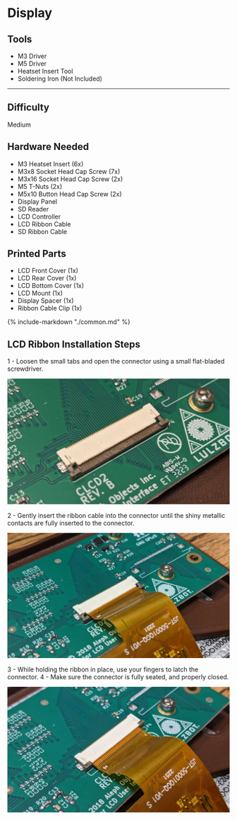 # Display

<div class="grid" style="grid-template-columns: repeat(auto-fit,minmax(12rem,1fr));">
    <div class="card">
        <h2>Tools</h2>
            <ul>
                <li>M3 Driver</li>
                <li>M5 Driver</li>
                <li>Heatset Insert Tool</li>
                <li>Soldering Iron (Not Included)</li>
            </ul>
            <hr>
            <h2>Difficulty</h2>
            <p>Medium</p>
    </div>
    <div class="card">
    <h2>Hardware Needed</h2>
            <ul>
                <li>M3 Heatset Insert (6x)</li>
                <li>M3x8 Socket Head Cap Screw (7x)</li>
                <li>M3x16 Socket Head Cap Screw (2x)</li>
                <li>M5 T-Nuts (2x)</li>
                <li>M5x10 Button Head Cap Screw (2x)</li>
                <li>Display Panel</li>
                <li>SD Reader</li>
                <li>LCD Controller</li>
                <li>LCD Ribbon Cable</li>
                <li>SD Ribbon Cable</li>
            </ul>
    <h2>Printed Parts</h2>
        <ul>
            <li>LCD Front Cover (1x)</li>
            <li>LCD Rear Cover (1x)</li>
            <li>LCD Bottom Cover (1x)</li>
            <li>LCD Mount (1x)</li>
            <li>Display Spacer (1x)</li>
            <li>Ribbon Cable Clip (1x)</li>
        </ul>
    </div>
</div>

{%
   include-markdown "./common.md"
%}

<script>
  queueRenderPage(189);
</script> 

## LCD Ribbon Installation Steps

1 - Loosen the small tabs and open the connector using a small flat-bladed screwdriver. 

![](../img/troubleshooting/ribbon_connector.jpg)

2 - Gently insert the ribbon cable into the connector until the shiny metallic contacts are fully inserted to the connector.

![](../img/troubleshooting/ribbon_insertiondepth.jpg)

3 - While holding the ribbon in place, use your fingers to latch the connector.
4 - Make sure the connector is fully seated, and properly closed.

![](../img/troubleshooting/ribbon_latched.jpg)